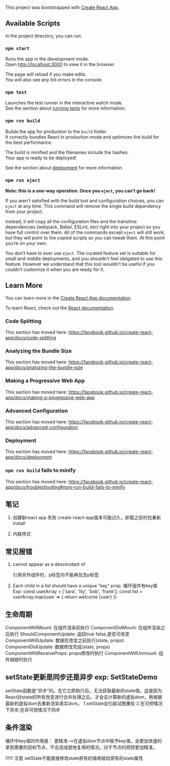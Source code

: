 This project was bootstrapped with [Create React App](https://github.com/facebook/create-react-app).

## Available Scripts

In the project directory, you can run:

### `npm start`

Runs the app in the development mode.<br />
Open [http://localhost:3000](http://localhost:3000) to view it in the browser.

The page will reload if you make edits.<br />
You will also see any lint errors in the console.

### `npm test`

Launches the test runner in the interactive watch mode.<br />
See the section about [running tests](https://facebook.github.io/create-react-app/docs/running-tests) for more information.

### `npm run build`

Builds the app for production to the `build` folder.<br />
It correctly bundles React in production mode and optimizes the build for the best performance.

The build is minified and the filenames include the hashes.<br />
Your app is ready to be deployed!

See the section about [deployment](https://facebook.github.io/create-react-app/docs/deployment) for more information.

### `npm run eject`

**Note: this is a one-way operation. Once you `eject`, you can’t go back!**

If you aren’t satisfied with the build tool and configuration choices, you can `eject` at any time. This command will remove the single build dependency from your project.

Instead, it will copy all the configuration files and the transitive dependencies (webpack, Babel, ESLint, etc) right into your project so you have full control over them. All of the commands except `eject` will still work, but they will point to the copied scripts so you can tweak them. At this point you’re on your own.

You don’t have to ever use `eject`. The curated feature set is suitable for small and middle deployments, and you shouldn’t feel obligated to use this feature. However we understand that this tool wouldn’t be useful if you couldn’t customize it when you are ready for it.

## Learn More

You can learn more in the [Create React App documentation](https://facebook.github.io/create-react-app/docs/getting-started).

To learn React, check out the [React documentation](https://reactjs.org/).

### Code Splitting

This section has moved here: https://facebook.github.io/create-react-app/docs/code-splitting

### Analyzing the Bundle Size

This section has moved here: https://facebook.github.io/create-react-app/docs/analyzing-the-bundle-size

### Making a Progressive Web App

This section has moved here: https://facebook.github.io/create-react-app/docs/making-a-progressive-web-app

### Advanced Configuration

This section has moved here: https://facebook.github.io/create-react-app/docs/advanced-configuration

### Deployment

This section has moved here: https://facebook.github.io/create-react-app/docs/deployment

### `npm run build` fails to minify

This section has moved here: https://facebook.github.io/create-react-app/docs/troubleshooting#npm-run-build-fails-to-minify









## 笔记
1. 创建新react app 失败
create-react-app版本可能过久，卸载之前的包重新install

2. 内联样式
<div style={{ height: 100%, height: '50px' }}></div>

## 常见报错
1. <p> cannot appear as a descendant of <p> 引用另外组件时，p标签内不能再包含p标签

2. Each child in a list should have a unique "key" prop. 循环组件有key值
Exp:
const userArray = ['sara', 'lily', 'bob', 'frank'];
const list = userArray.map(user => {
  return <span key={user}>welcome {user}</span>
})

## 生命周期
  ComponentWillMount: 在组件渲染前执行
  ComponentDidMount: 在组件渲染之后执行
  ShouldComponentUpdate: 返回true false,是否可改变
  ComponentWillUpdate: 数据在改变之前执行(state, props)
  ComponentDidUpdate: 数据修改完成(state, props)
  ComponentWillReceiveProps: props修改时执行
  ComponentWillUnmount: 组件销毁时执行

## setState更新是同步还是异步 exp: SetStateDemo 
setState函数是“异步”的。在它立即执行后，无法获取最新的state值。这是因为React对state的所有改变进行合并处理之后，才会去计算新的虚拟dom，再根据最新的虚拟dom去重新渲染真实dom。
1.setState会引起试图重绘
2.在可控情况下异步,在非可控情况下同步

## 条件渲染
循环中key值的作用是：
更精准-->在虚拟dom节点中赋予key值，会更加快速的拿到需要的目标节点，不会造成就地复用的情况，对于节点的把控更加精准。

!!!!!!
注意 setState不能直接修改state原有的值再赋给原有的state属性
